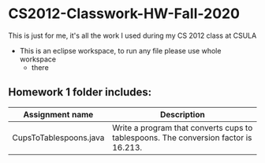 # CS2012-Classwork-HW-Fall-2020
This is just for me, it's all the work I used during my CS 2012 class at CSULA
* This is an eclipse workspace, to run any file please use whole workspace
  * there
## Homework 1 folder includes:
Assignment name  | Description
-------------    | -------------
CupsToTablespoons.java     | Write a program that converts cups to tablespoons. The conversion factor is 16.213.
